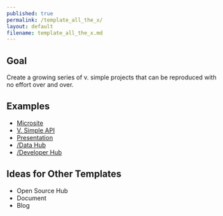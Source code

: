 ```yaml
---
published: true
permalink: /template_all_the_x/
layout: default
filename: template_all_the_x.md
---
```


## Goal

Create a growing series of v. simple projects that can be reproduced with no effort over and over.  

## Examples
* [Microsite](https://github.com/GSA-OCSIT/Template-Microsite/)
* [V. Simple API](https://github.com/GSA/Very-Simple-API)
* [Presentation](http://gsa-ocsit.github.io/Open-Data-Collaboration-Sandbox/github_presentations)
* [/Data Hub](http://gsa-ocsit.github.io/Open-Data-Collaboration-Sandbox/data-hub-in-a-box)
* [/Developer Hub](https://github.com/gbinal/Developer-Hub-in-a-Box)


## Ideas for Other Templates
* Open Source Hub
* Document
* Blog

